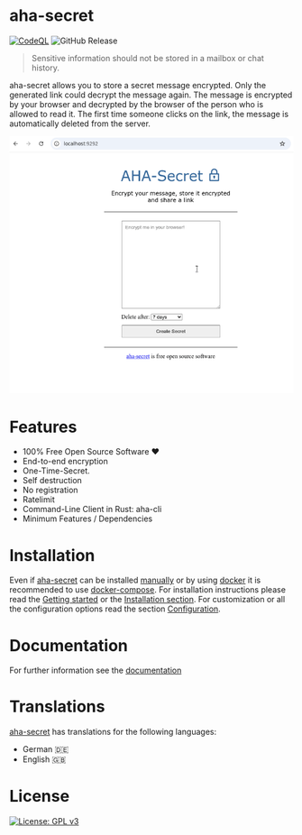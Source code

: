 # aha-secret

[![CodeQL](https://github.com/aha-oida/aha-secret/actions/workflows/github-code-scanning/codeql/badge.svg?branch=main)](https://github.com/aha-oida/aha-secret/actions/workflows/github-code-scanning/codeql)
![GitHub Release](https://img.shields.io/github/v/release/aha-oida/aha-secret)


> Sensitive information should not be stored in a mailbox or chat history.

aha-secret allows you to store a secret message encrypted. Only the generated
link could decrypt the message again. The message is encrypted by your
browser and decrypted by the browser of the person who is allowed to
read it. The first time someone clicks on the link, the message is automatically deleted from the server.

![Screenrecord of encryption and decryption](/images/ahanimation.gif)

# Features

*  100% Free Open Source Software ❤️
*  End-to-end encryption
*  One-Time-Secret.
*  Self destruction
*  No registration
*  Ratelimit
*  Command-Line Client in Rust: aha-cli
*  Minimum Features / Dependencies

# Installation

Even if [aha-secret](https://github.com/aha-oida/aha-secret/) can be installed [manually](https://aha-oida.github.io/aha-secret/data/installation/manually/) or by using [docker](https://aha-oida.github.io/aha-secret/data/installation/docker/) it is recommended to use [docker-compose](https://aha-oida.github.io/aha-secret/data/installation/docker-compose/). For installation instructions please read the [Getting started](https://aha-oida.github.io/aha-secret/getting-started) or the [Installation section](https://aha-oida.github.io/aha-secret/data/installation/). For customization or all the configuration options read the section [Configuration](https://aha-oida.github.io/aha-secret/configuration/).

# Documentation

For further information see the [documentation](https://aha-oida.github.io/aha-secret/)

# Translations

[aha-secret](https://github.com/aha-oida/aha-secret/) has translations for the following languages:

* German 🇩🇪
* English 🇬🇧

# License

[![License: GPL v3](https://img.shields.io/badge/License-GPLv3-blue.svg)](https://www.gnu.org/licenses/gpl-3.0)
